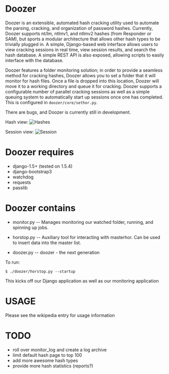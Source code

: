 Doozer
========
Doozer is an extensible, automated hash cracking utility used to automate the parsing, cracking, and organization of password hashes.  Currently, Doozer supports nt/lm, ntlmv1, and ntlmv2 hashes (from Responder or SAM), but sports a modular architecture that allows other hash types to be trivially plugged in.  A simple, Django-based web interface allows users to view cracking sessions in real time, view session results, and search the hash database.  A simple REST API is also exposed, allowing scripts to easily interface with the database.

Doozer features a folder monitoring solution; in order to provide a seamless method for cracking hashes, Doozer allows you to set a folder that it will monitor for hash files.  Once a file is dropped into this location, Doozer will move it to a working directory and queue it for cracking.  Doozer supports a configurable number of parallel cracking sessions as well as a simple queuing system to automatically start up sessions once one has completed.  This is configured in `doozer/core/sethor.py`.

There are bugs, and Doozer is currently still in development.

Hash view:
![Hashes](http://i.imgur.com/XG0RWDl.jpg)

Session view:
![Session](http://i.imgur.com/UYqvxFs.jpg)

Doozer requires
========
* django-1.5+ (tested on 1.5.4)
* django-bootstrap3
* watchdog
* requests
* passlib

Doozer contains
===========
* monitor.py
  -- Manages monitoring our watched folder, running, and spinning up jobs.

* horstop.py
  -- Auxiliary tool for interacting with masterhor.  Can be used to insert 
  data into the master list.

* doozer.py 
  -- doozer - the next generation

To run: 

    $ ./doozer/horstop.py --startup 

This kicks off our Django application as well as our monitoring application

USAGE
====

Please see the wikipedia entry for usage information
    
TODO
====
* roll over monitor_log and create a log archive
* limit default hash page to top 100
* add more awesome hash types
* provide more hash statistics (reports?)
